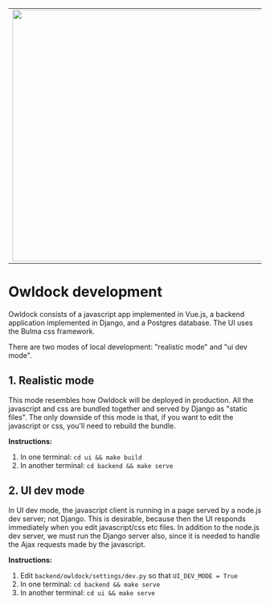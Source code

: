 <table>
  <tr>
    <td>
      <img width="500px" src="https://render.fineartamerica.com/images/rendered/default/greeting-card/images/artworkimages/medium/2/northern-hawk-owl-hunting-peter-stahl.jpg"></img>
    </td>
    <td>
      <img width="400px" src="https://www.nmc.edu/news/2013/03/hawkowl.png"></img>
    </td>
  </tr>
</table>

# Owldock development

Owldock consists of a javascript app implemented in Vue.js, a backend
application implemented in Django, and a Postgres database. The UI uses the
Bulma css framework.

There are two modes of local development: "realistic mode" and "ui dev mode".

## 1. Realistic mode

This mode resembles how Owldock will be deployed in production. All the
javascript and css are bundled together and served by Django as "static files".
The only downside of this mode is that, if you want to edit the javascript or
css, you'll need to rebuild the bundle.

**Instructions:**

1. In one terminal: `cd ui && make build`
2. In another terminal: `cd backend && make serve`

## 2. UI dev mode

In UI dev mode, the javascript client is running in a page served by a node.js
dev server; not Django. This is desirable, because then the UI responds
immediately when you edit javascript/css etc files. In addition to the node.js
dev server, we must run the Django server also, since it is needed to handle the
Ajax requests made by the javascript.

**Instructions:**

1. Edit `backend/owldock/settings/dev.py` so that `UI_DEV_MODE = True`
2. In one terminal: `cd backend && make serve`
3. In another terminal: `cd ui && make serve`

